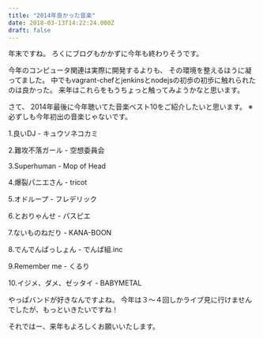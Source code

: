 ```yaml
---
title: "2014年良かった音楽"
date: 2018-03-13T14:22:24.000Z
draft: false
---
```


年末ですね。
ろくにブログもかかずに今年も終わりそうです。

今年のコンピュータ関連は実際に開発するよりも、
その環境を整えるほうに凝ってました。
中でもvagrant-chefとjenkinsとnodejsの初歩の初歩に触れられたのは良かった。
来年はこれらをもうちょっと触ってみようかなと思います。

さて、
2014年最後に今年聴いてた音楽ベスト10をご紹介したいと思います。
※必ずしも今年初出の音楽じゃないです。

1.良いDJ - キュウソネコカミ

2.難攻不落ガール - 空想委員会

3.Superhuman - Mop of Head

4.爆裂パニエさん - tricot

5.オドループ - フレデリック

6.とおりゃんせ - パスピエ

7.ないものねだり - KANA-BOON

8.でんでんぱっしょん - でんぱ組.inc

9.Remember me - くるり

10.イジメ、ダメ、ゼッタイ - BABYMETAL

やっぱバンドが好きなんですよね。
今年は３～４回しかライブ見に行けませんでしたが、もっといきたいですね！

それではー、来年もよろしくお願いいたします。
